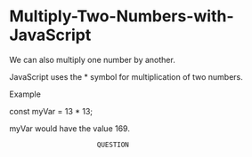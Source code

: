 # Multiply-Two-Numbers-with-JavaScript

We can also multiply one number by another.  

JavaScript uses the * symbol for multiplication of two numbers.

Example

const myVar = 13 * 13;

myVar would have the value 169.
  
                          QUESTION
                          
                          
